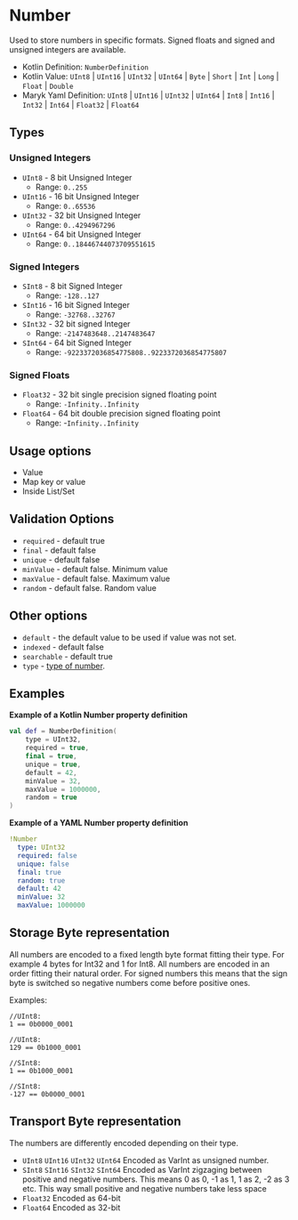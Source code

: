 # Number
Used to store numbers in specific formats. Signed floats and signed and 
unsigned integers are available.

- Kotlin Definition: `NumberDefinition`
- Kotlin Value: `UInt8` | `UInt16` | `UInt32` | `UInt64` | `Byte` | 
                `Short` | `Int` | `Long` | `Float` | `Double`
- Maryk Yaml Definition: `UInt8` | `UInt16` | `UInt32` | `UInt64` | `Int8` | 
`Int16` | `Int32` | `Int64` | `Float32` | `Float64`

## Types

### Unsigned Integers
- `UInt8` - 8 bit Unsigned Integer 
    * Range: `0..255`
- `UInt16` - 16 bit Unsigned Integer 
    * Range: `0..65536`
- `UInt32` - 32 bit Unsigned Integer 
    * Range: `0..4294967296`
- `UInt64` - 64 bit Unsigned Integer 
    * Range: `0..18446744073709551615`

### Signed Integers
- `SInt8` - 8 bit Signed Integer 
    * Range: `-128..127`
- `SInt16` - 16 bit Signed Integer 
    * Range: `-32768..32767`
- `SInt32` - 32 bit signed Integer 
    * Range: `-2147483648..2147483647`
- `SInt64` - 64 bit Signed Integer 
    * Range: `-9223372036854775808..9223372036854775807`

### Signed Floats
- `Float32` - 32 bit single precision signed floating point 
    * Range: `-Infinity..Infinity`
- `Float64` - 64 bit double precision signed floating point 
    * Range: -`Infinity..Infinity`

## Usage options
- Value
- Map key or value
- Inside List/Set

## Validation Options
- `required` - default true
- `final` - default false
- `unique` - default false
- `minValue` - default false. Minimum value
- `maxValue` - default false. Maximum value
- `random` - default false. Random value

## Other options
- `default` - the default value to be used if value was not set.
- `indexed` - default false
- `searchable` - default true
- `type` - [type of number](#types). 

## Examples

**Example of a Kotlin Number property definition**
```kotlin
val def = NumberDefinition(
    type = UInt32,
    required = true,
    final = true,
    unique = true,
    default = 42,
    minValue = 32,
    maxValue = 1000000,
    random = true
)
```

**Example of a YAML Number property definition**
```yaml
!Number
  type: UInt32
  required: false
  unique: false
  final: true
  random: true
  default: 42
  minValue: 32
  maxValue: 1000000
```


## Storage Byte representation
All numbers are encoded to a fixed length byte format fitting their type. 
For example 4 bytes for Int32 and 1 for Int8. All numbers are encoded in
an order fitting their natural order. For signed numbers this means that 
the sign byte is switched so negative numbers come before positive ones.

Examples:

```
//UInt8:
1 == 0b0000_0001

//UInt8:
129 == 0b1000_0001

//SInt8:
1 == 0b1000_0001

//SInt8:
-127 == 0b0000_0001

``` 

## Transport Byte representation
The numbers are differently encoded depending on their type.

 - `UInt8` `UInt16` `UInt32` `UInt64` Encoded as VarInt as unsigned
 number.
 - `SInt8` `SInt16` `SInt32` `SInt64` Encoded as VarInt zigzaging
 between positive and negative numbers. This means 0 as 0, -1 as 1, 1 as 2,
 -2 as 3 etc. This way small positive and negative numbers take less space
 - `Float32` Encoded as 64-bit
 - `Float64` Encoded as 32-bit
